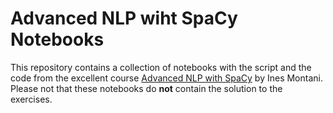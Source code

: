 # Advanced NLP wiht SpaCy Notebooks

This repository contains a collection of notebooks with the script and the code from the excellent course [Advanced NLP with SpaCy](https://course.spacy.io) by Ines Montani. Please not that these notebooks do **not** contain the solution to the exercises.
